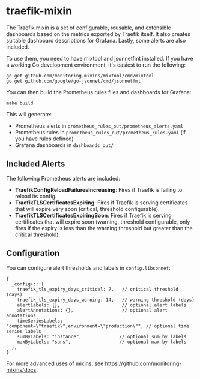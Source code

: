 # traefik-mixin

The Traefik mixin is a set of configurable, reusable, and extensible dashboards based on the metrics exported by Traefik itself. It also creates suitable dashboard descriptions for Grafana. Lastly, some alerts are also included.

To use them, you need to have mixtool and jsonnetfmt installed. If you have a working Go development environment, it's easiest to run the following:

```shell
go get github.com/monitoring-mixins/mixtool/cmd/mixtool
go get github.com/google/go-jsonnet/cmd/jsonnetfmt
```

You can then build the Prometheus rules files and dashboards for Grafana:

```shell
make build
```

This will generate:

- Prometheus alerts in `prometheus_rules_out/prometheus_alerts.yaml`
- Prometheus rules in `prometheus_rules_out/prometheus_rules.yaml` (if you have rules defined)
- Grafana dashboards in `dashboards_out/`

## Included Alerts

The following Prometheus alerts are included:

- **TraefikConfigReloadFailuresIncreasing**: Fires if Traefik is failing to reload its config.
- **TraefikTLSCertificatesExpiring**: Fires if Traefik is serving certificates that will expire very soon (critical, threshold configurable).
- **TraefikTLSCertificatesExpiringSoon**: Fires if Traefik is serving certificates that will expire soon (warning, threshold configurable, only fires if the expiry is less than the warning threshold but greater than the critical threshold).

## Configuration

You can configure alert thresholds and labels in `config.libsonnet`:

```jsonnet
{
  _config+:: {
    traefik_tls_expiry_days_critical: 7,   // critical threshold (days)
    traefik_tls_expiry_days_warning: 14,   // warning threshold (days)
    alertLabels: {},                       // optional alert labels
    alertAnnotations: {},                  // optional alert annotations
    timeSeriesLabels: "component=\"traefik\",environment=\"production\"", // optional time series labels
    sumByLabels: "instance",              // optional sum by labels
    maxByLabels: "sans",                  // optional max by labels
  },
}
```

For more advanced uses of mixins, see https://github.com/monitoring-mixins/docs.
